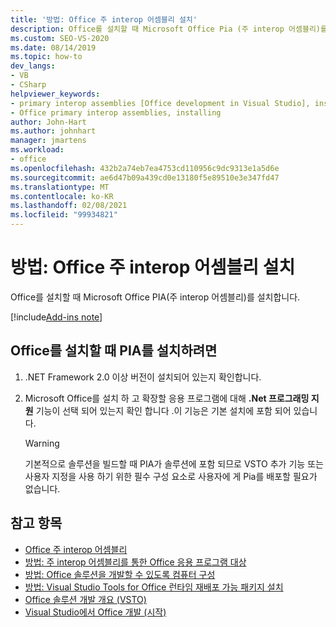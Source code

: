 ```yaml
---
title: '방법: Office 주 interop 어셈블리 설치'
description: Office를 설치할 때 Microsoft Office Pia (주 interop 어셈블리)를 설치 하는 방법에 대해 알아봅니다.
ms.custom: SEO-VS-2020
ms.date: 08/14/2019
ms.topic: how-to
dev_langs:
- VB
- CSharp
helpviewer_keywords:
- primary interop assemblies [Office development in Visual Studio], installing
- Office primary interop assemblies, installing
author: John-Hart
ms.author: johnhart
manager: jmartens
ms.workload:
- office
ms.openlocfilehash: 432b2a74eb7ea4753cd110956c9dc9313e1a5d6e
ms.sourcegitcommit: ae6d47b09a439cd0e13180f5e89510e3e347fd47
ms.translationtype: MT
ms.contentlocale: ko-KR
ms.lasthandoff: 02/08/2021
ms.locfileid: "99934821"
---
```

# <a name="how-to-install-office-primary-interop-assemblies"></a>방법: Office 주 interop 어셈블리 설치
  Office를 설치할 때 Microsoft Office PIA(주 interop 어셈블리)를 설치합니다.

[!include[Add-ins note](includes/addinsnote.md)]

## <a name="to-install-the-pias-when-you-install-office"></a>Office를 설치할 때 PIA를 설치하려면

1. .NET Framework 2.0 이상 버전이 설치되어 있는지 확인합니다.

2. Microsoft Office를 설치 하 고 확장할 응용 프로그램에 대해 **.Net 프로그래밍 지원** 기능이 선택 되어 있는지 확인 합니다 .이 기능은 기본 설치에 포함 되어 있습니다.

    > [!WARNING]
    > 기본적으로 솔루션을 빌드할 때 PIA가 솔루션에 포함 되므로 VSTO 추가 기능 또는 사용자 지정을 사용 하기 위한 필수 구성 요소로 사용자에 게 Pia를 배포할 필요가 없습니다.

## <a name="see-also"></a>참고 항목
- [Office 주 interop 어셈블리](../vsto/office-primary-interop-assemblies.md)
- [방법: 주 interop 어셈블리를 통한 Office 응용 프로그램 대상](../vsto/how-to-target-office-applications-through-primary-interop-assemblies.md)
- [방법: Office 솔루션을 개발할 수 있도록 컴퓨터 구성](../vsto/how-to-configure-a-computer-to-develop-office-solutions.md)
- [방법: Visual Studio Tools for Office 런타임 재배포 가능 패키지 설치](../vsto/how-to-install-the-visual-studio-tools-for-office-runtime-redistributable.md)
- [Office 솔루션 개발 개요 &#40;VSTO&#41;](../vsto/office-solutions-development-overview-vsto.md)
- [Visual Studio에서 Office 개발 &#40;시작&#41;](../vsto/getting-started-office-development-in-visual-studio.md)
